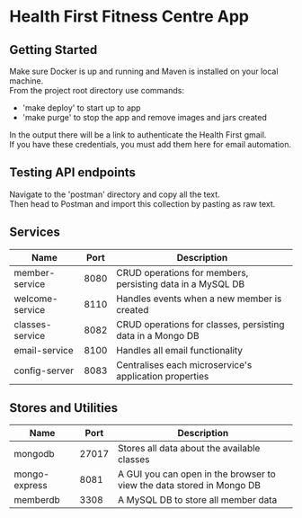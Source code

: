 # Health First Fitness Centre App


## Getting Started   
Make sure Docker is up and running and Maven is installed on your local machine.  
From the project root directory use commands:  
- 'make deploy' to start up to app
- 'make purge' to stop the app and remove images and jars created  

In the output there will be a link to authenticate the Health First gmail.  
If you have these credentials, you must add them here for email automation.

## Testing API endpoints

Navigate to the 'postman' directory and copy all the text.  
Then head to Postman and import this collection by pasting as raw text.

## Services
| Name              | Port | Description                          |
| -------------    |--------------|--------------------------------------|
| member-service         | 8080          | CRUD operations for members, persisting data in a MySQL DB |
| welcome-service   | 8110          | Handles events when a new member is created          |
| classes-service           | 8082         | CRUD operations for classes, persisting data in a Mongo DB                   |
| email-service   | 8100          | Handles all email functionality                  |
| config-server   | 8083       | Centralises each microservice's application properties                  |

## Stores and Utilities
| Name              | Port | Description                          |
| -------------    |--------------|--------------------------------------|
| mongodb        | 27017          | Stores all data about the available classes
| mongo-express        | 8081          | A GUI you can open in the browser to view the data stored in Mongo DB
| memberdb   | 3308         | A MySQL DB to store all member data         |
                 



